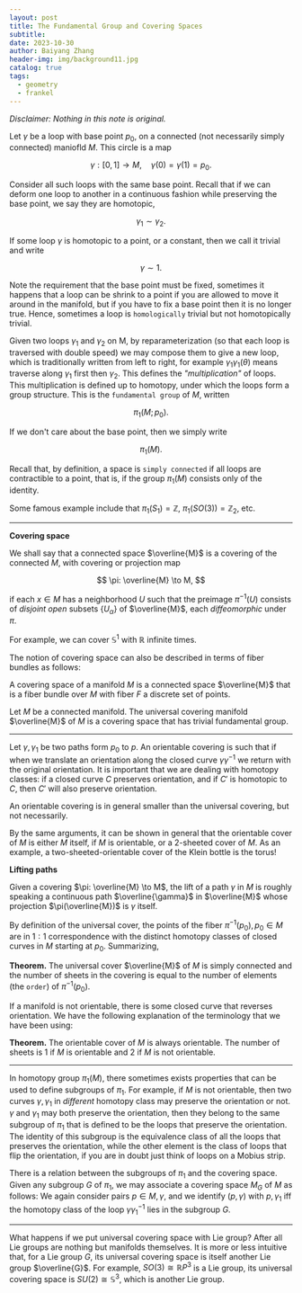 ```yaml
---
layout: post
title: The Fundamental Group and Covering Spaces
subtitle: 
date: 2023-10-30
author: Baiyang Zhang
header-img: img/background11.jpg
catalog: true
tags:
  - geometry
  - frankel
---
```


*Disclaimer: Nothing in this note is original.*

Let $\gamma$ be a loop with base point $p_ {0}$, on a connected (not necessarily simply connected) maniofld $M$. This circle is a map

$$
\gamma: [0,1]\to M,\quad  \gamma(0)=\gamma(1)=p_ {0}.
$$

Consider all such loops with the same base point. Recall that if we can deform one loop to another in a continuous fashion while preserving the base point, we say they are homotopic,

$$
\gamma_ {1} \sim \gamma_ {2}.
$$

If some loop $\gamma$ is homotopic to a point, or a constant, then we call it trivial and write 

$$
\gamma \sim 1.
$$

Note the requirement that the base point must be fixed, sometimes it happens that a loop can be shrink to a point if you are allowed to move it around in the manifold, but if you have to fix a base point then it is no longer true. Hence, sometimes a loop is `homologically` trivial but not homotopically trivial.

Given two loops $\gamma_ {1}$ and $\gamma_ {2}$ on M, by reparameterization (so that each loop is traversed with double speed) we may compose them to give a new loop, which is traditionally written from left to right, for example $\gamma_ {1}\gamma_ {1}(\theta)$ means traverse along $\gamma_ {1}$ first then $\gamma_ {2}$. This defines the *"multiplication"* of loops. This multiplication is defined up to homotopy, under which the loops form a group structure. This is the `fundamental group` of $M$, written 

$$
\pi_ {1}(M; p_ {0}).
$$

If we don't care about the base point, then we simply write

$$
\pi_ {1}(M).
$$

Recall that, by definition, a space is `simply connected` if all loops are contractible to a point, that is, if the group $\pi_ {1}(M)$ consists only of the identity. 

Some famous example include that $\pi_ {1}(S_ {1})=\mathbb{Z}$, $\pi_ {1}(SO(3))=\mathbb{Z}_ {2}$, etc.

- - -

**Covering space**

We shall say that a connected space $\overline{M}$ is a covering of the connected $M$, with covering or projection map 

$$
\pi: \overline{M} \to M,
$$

if each $x\in M$ has a neighborhood $U$ such that the preimage $\pi ^{-1}(U)$ consists of *disjoint open* subsets $\left\{ U_ {\alpha} \right\}$ of $\overline{M}$, each *diffeomorphic* under $\pi$.

For example, we can cover $\mathbb{S}^{1}$ with $\mathbb{R}$ infinite times. 

The notion of covering space can also be described in terms of fiber bundles as follows: 

A covering space of a manifold $M$ is a connected space $\overline{M}$ that is a fiber bundle over $M$ with fiber $F$ a discrete set of points.

Let $M$ be a connected manifold. The universal covering manifold $\overline{M}$ of $M$ is a covering space that has trivial fundamental group. 

- - -

Let $\gamma,\gamma_ {1}$ be two paths form $p_ {0}$ to $p$. An orientable covering is such that if when we translate an orientation along the closed curve $\gamma\gamma ^{-1}$ we return with the original orientation. It is important that we are dealing with homotopy classes: if a closed curve $C$ preserves orientation, and if $C'$ is homotopic to $C$, then $C'$ will also preserve orientation.

An orientable covering is in general smaller than the universal covering, but not necessarily.

By the same arguments, it can be shown in general that the orientable cover of $M$ is either $M$ itself, if $M$ is orientable, or a 2-sheeted cover of $M$. As an example, a two-sheeted-orientable cover of the Klein bottle is the torus!

**Lifting paths**

Given a covering $\pi: \overline{M} \to M$, the lift of a path $\gamma$ in $M$ is roughly speaking a continuous path $\overline{\gamma}$ in $\overline{M}$ whose projection $\pi(\overline{M})$ is $\gamma$ itself.

By definition of the universal cover, the points of the fiber $\pi ^{-1}(p_ {0}), p_ {0}\in M$ are in $1:1$ correspondence with the distinct homotopy classes of closed curves in $M$ starting at $p_ {0}$. Summarizing, 

**Theorem.** The universal cover $\overline{M}$ of $M$ is simply connected and the number of sheets in the covering is equal to the number of elements (the `order`) of $\pi ^{-1}(p_ {0})$. 

If a manifold is not orientable, there is some closed curve that reverses orientation. We have the following explanation of the terminology that we have been using:

**Theorem.** The orientable cover of $M$ is always orientable. The number of sheets is $1$ if $M$ is orientable and $2$ if $M$ is not orientable.

- - -

In homotopy group $\pi_ {1}(M)$, there sometimes exists properties that can be used to define subgroups of $\pi_ {1}$. For example, if $M$ is not orientable, then two curves $\gamma,\gamma_ {1}$ in *different* homotopy class may preserve the orientation or not. $\gamma$ and $\gamma_ {1}$ may both preserve the orientation, then they belong to the same subgroup of $\pi_ {1}$ that is defined to be the loops that preserve the orientation. The identity of this subgroup is the equivalence class of all the loops that preserves the orientation, while the other element is the class of loops that flip the orientation, if you are in doubt just think of loops on a Mobius strip. 

There is a relation between the subgroups of $\pi_ {1}$ and the covering space. Given any subgroup $G$ of $\pi_ {1}$, we may associate a covering space $M_ {G}$ of $M$ as follows: We again consider pairs $p\in M,\gamma$, and we identify $(p,\gamma)$ with $p,\gamma_ {1}$ iff the homotopy class of the loop $\gamma \gamma_ {1}^{-1}$ lies in the subgroup $G$.

- - -

What happens if we put universal covering space with Lie group? After all Lie groups are nothing but manifolds themselves. It is more or less intuitive that, for a Lie group $G$, its universal covering space is itself another Lie group $\overline{G}$. For example, $SO(3)\cong \mathbb{R}P^{3}$ is a Lie group, its universal covering space is $SU(2)\cong \mathbb{S}^{3}$, which is another Lie group. 




